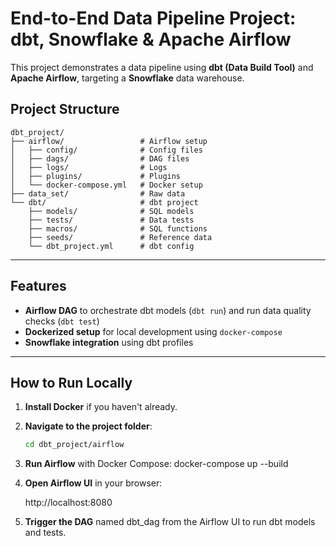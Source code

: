 # End-to-End Data Pipeline Project: dbt, Snowflake & Apache Airflow

This project demonstrates a data pipeline using **dbt (Data Build Tool)** and **Apache Airflow**, targeting a **Snowflake** data warehouse.

## Project Structure

    dbt_project/
    ├── airflow/                 # Airflow setup
    │   ├── config/              # Config files
    │   ├── dags/                # DAG files
    │   ├── logs/                # Logs
    │   ├── plugins/             # Plugins
    │   └── docker-compose.yml   # Docker setup
    ├── data_set/                # Raw data
    └── dbt/                     # dbt project
        ├── models/              # SQL models
        ├── tests/               # Data tests
        ├── macros/              # SQL functions
        ├── seeds/               # Reference data
        └── dbt_project.yml      # dbt config

---

## Features

- **Airflow DAG** to orchestrate dbt models (`dbt run`) and run data quality checks (`dbt test`)
- **Dockerized setup** for local development using `docker-compose`
- **Snowflake integration** using dbt profiles

---

## How to Run Locally

1. **Install Docker** if you haven't already.
2. **Navigate to the project folder**:
   ```bash
   cd dbt_project/airflow
3. **Run Airflow** with Docker Compose:
   docker-compose up --build
4. **Open Airflow UI** in your browser:
   
   http://localhost:8080
5. **Trigger the DAG** named dbt_dag from the Airflow UI to run dbt models and tests.


